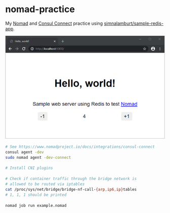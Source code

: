 nomad-practice
========
My [Nomad] and [Consul Connect] practice using [simnalamburt/sample-redis-app].

![Screenshot]

```bash
# See https://www.nomadproject.io/docs/integrations/consul-connect
consul agent -dev
sudo nomad agent -dev-connect

# Install CNI plugins

# Check if container traffic through the bridge network is
# allowed to be routed via iptables
cat /proc/sys/net/bridge/bridge-nf-call-{arp,ip6,ip}tables
# 1, 1, 1 should be printed

nomad job run example.nomad
```

[Nomad]: https://www.nomadproject.io/
[Consul Connect]: https://www.consul.io/docs/connect
[Screenshot]: https://raw.githubusercontent.com/simnalamburt/i/master/sample-redis-app/screenshot.png
[simnalamburt/sample-redis-app]: https://github.com/simnalamburt/sample-redis-app

